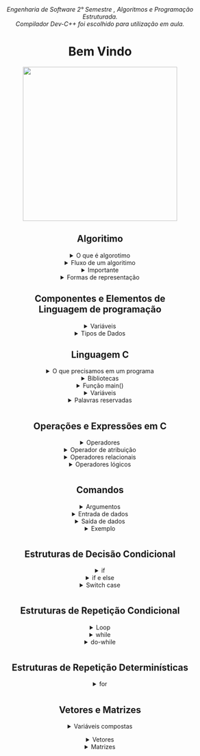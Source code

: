 <div align="center">
<i align="center" >Engenharia de Software 2° Semestre , Algoritmos e Programação Estruturada.</i> <br>
<i align="center" >Compilador Dev-C++ foi escolhido para utilização em aula. </i> 

<h1 align="center">Bem Vindo</h1>
<div align="center">
<img width="360px"src="https://miro.medium.com/max/1400/1*NBNVsCbO_bPnVM53YARpag.jpeg" />
</div>

##
##
##
  
  <h2> Algoritimo </h2>
<details>
<summary>O que é algorotimo </summary><br><b>
Uma sequência ordenada de passos que deve ser
  seguida para a realização de uma tarefa.
</b></details>
  
  
 <details>
<summary>Fluxo de um algoritimo </summary><br><b>
°Entrada de dados <br>
°Processamento dos dados <br>
°Saída de dados para usuario .
</b></details>
  
  
  <details>
<summary>Importante</summary><br><b>
° Passos finitos; <br>
    ° Sem redundância; <br>
    ° Sem subjetividade; <br>
    ° Deve ser claro e objetivo<br>
</b></details>
  <details>
<summary>Formas de representação</summary><br><b>
    <details>
<summary>Descrição Narrativa</summary><br><b>
      ° Utiliza a linguagem natural <br> 
      Exemplo: Receita de bolo: <br><br>
      
      1° Misturar todos os ingredientes <br>
      2° Untar a forma <br>
      3° Despejar a mistura na forma <br>
      4° Levar a forma para o forno <br>
      5° Deixar o bolo 45 Minutos no forno á 180° <br>
      6° Retirar a forma do bolo <br>
      7° Desenformar o bolo
</b></details>
    <details>
<summary>Fluxograma</summary><br><b>
      ° Representação gráfica <br>
      ° Cada forma geométrica define uma função genérica <br>
      ° As formas geométricas são ligadas por flechas que indicam o fluxo da execução <br>
<img width="720px"src="https://cdn.discordapp.com/attachments/1008779662643703869/1008779753853030521/unknown.png" /><br>
<img width="720px"src="https://cdn.discordapp.com/attachments/1008779662643703869/1008781305586122773/unknown.png" /><br>
<img width="720px"src="https://cdn.discordapp.com/attachments/1008779662643703869/1008781629621280868/unknown.png" /><br>


</b></details>
        <details>
<summary>Pseudocódigo</summary><br><b>
      °Pseudocódigo é uma forma genérica de escrever um algoritmo, utilizando uma linguagem simples sem necessidade de conhecer a <br>
      sintaxe de nenhuma linguagem de programação com intenção de chegar na resolução do problema.<br><br>
      <br><br>
      ° Assemelha-se a forma em que os programas são escritos <br>
      ° Português estruturado <br>
      ° A intenção é chegar na resolução do problema <br>
<img width="420px"src="https://cdn.discordapp.com/attachments/1008779662643703869/1008783576290050058/unknown.png" /><br>
</b></details>
</b></details>
  
  ##
  ##
  ##
  ##
  
  <h2> Componentes e Elementos de <br> Linguagem de programação </h2>
  <details>
<summary>Variáveis</summary><br><b>
     Um local que armazena um contúdo específico na <br>
     memória principal do computador. <br>
<img width="420px"src="https://cdn.discordapp.com/attachments/1008779662643703869/1008787774926757908/unknown.png" /><br>
</b></details>
    
  <details>
<summary>Tipos de Dados</summary><br><b>
     Especifica as características, ou seja, os valores e <br>
    operações possíveis de serem utilizadas com um <br>
    dado desse tipo. <br>
<img width="420px"src="https://cdn.discordapp.com/attachments/1008779662643703869/1008788797611315280/unknown.png" /><br>
   
</b></details>

  
  ##
  ##
  ##
  ##
  
  <h2> Linguagem C </h2>
  <details>
<summary>O que precisamos em um programa</summary><br><b>
     1° Início do programa <br>
     2° Definição das variáveis <br>
     3° Instrução de leitura dos dados <br>
     4° Instrução do formato de escrita <br>
     5° Demais instruções e funções <br>
     6° fim do programa. <br>
</b></details>

  <details>
<summary>Bibliotecas</summary><br><b>
    As primeiras linhas de programção são definidas pelas bibliotecas.
    <br>
    <br>
    <br>
    Exemplos de Bibliotecas : <br><br>
    ° stdio: funções de entrada e saída; <br>
    ° stdlib: transforma string em númeroes; <br>
    ° string: manipulação de string; <br>
    ° math: operações matemáticas; <br>
    <br>
    Como utilizar em seu código: <br>
<img width="420px"src="https://cdn.discordapp.com/attachments/1008779662643703869/1008795570766368880/unknown.png" /><br>
</b></details>
  
<details>
<summary>Função main()</summary><br><b>
   Início da execução de um programa em C <br>
  <br>
  Sendo int main() retornando o valor final e void main() e main() não retornando nada. <br>
  Por convensão é utilizado o void main() ao invez de main() caso não seja necessario o retorno de dados.<br>
<img width="420px"src="https://cdn.discordapp.com/attachments/1008779662643703869/1008796282564919346/unknown.png" /><br>
</b></details>
  
<details>
<summary>Variáveis</summary><br><b>
   Tipos de dados e como declaralas. <br>
<img width="420px"src="https://cdn.discordapp.com/attachments/1008779662643703869/1008798600815448104/unknown.png" /><br>
</b></details>
  
<details>
<summary>Palavras reservadas</summary><br><b>
   Palavras reservadas da sintaxe da linguagem. <br>
<img width="420px"src="https://cdn.discordapp.com/attachments/1008779662643703869/1008799517971316776/unknown.png" /><br>
</b></details>
  
  #
  #
  #
  #
  
  <h2> Operações e Expressões em C </h2>
  
<details>
<summary>Operadores</summary><br><b>
   Operadores Matemáticos em C <br>
<img width="420px"src="https://cdn.discordapp.com/attachments/1008779662643703869/1008801612598353931/unknown.png" /><br>
</b></details>
  
<details>
<summary>Operador de atribuição</summary><br><b>
  ° Fornece valor a uma variável <br>
  ° Pode ser uma expressão <br>
  ° Símbolo: = <br> 
<img width="420px"src="https://cdn.discordapp.com/attachments/1008779662643703869/1008802060420005968/unknown.png" /><br>
</b></details>
  
<details>
<summary>Operadores relacionais</summary><br><b>
  Os operadores relacionais auxilia na criação de condições.<br>
<img width="420px"src="https://cdn.discordapp.com/attachments/1008779662643703869/1008802980482527312/unknown.png" /><br>
</b></details>
  
<details>
<summary>Operadores lógicos</summary><br><b>
  Os operadores lógicos auxilia na criação de condições e desvios condicionais.<br>
<img width="420px"src="https://cdn.discordapp.com/attachments/1008779662643703869/1008803606989918308/unknown.png" /><br>
</b></details>
 
  #
  #
  #
  #
  
  <h2> Comandos </h2>

<details>
<summary>Argumentos</summary><br><b>
  Alguns argumentos <br>
  <img width="420px"src="https://cdn.discordapp.com/attachments/1008779662643703869/1008811216791142490/unknown.png" /><br>
</b></details>
  
  <details>
<summary>Entrada de dados</summary><br><b>
As informações dos usuários são transferidas para variável do programa <br>
  <img width="420px"src="https://cdn.discordapp.com/attachments/1008779662643703869/1008808301942812782/unknown.png" /><br>
  Neste exemplo a expressão de controle se refere ao tipo de dado que queremos "%d" referente a numeros inteiro decimal, <br> 
    já o símbolo "&" se refere ao endereço que esse valor será atribuido, neste exemplo é a variável valor que já <br>
    se encontraria declarada no inicio do programa.
</b></details>
  
  <details>
<summary>Saída de dados</summary><br><b>
As informações, mensagens e conteúdos de variáveis são enviadas para o usuário visualizá-las. <br>
  <img width="420px"src="https://cdn.discordapp.com/attachments/1008779662643703869/1008805672059670598/unknown.png" /><br>
  <img width="420px"src="https://cdn.discordapp.com/attachments/1008779662643703869/1008806058464120832/unknown.png" /><br>
  Neste exemplo, valor1 estária armazenando um valor inteiro e para permitir que usuario visualize o valor da variável na mensagem, é necessario a utilização "%d" .
</b></details>
  
<details>
<summary>Exemplo</summary><br><b>
  Exemplo: <br>
  <img width="420px"src="https://cdn.discordapp.com/attachments/1008779662643703869/1008808846640287874/unknown.png" /><br>
</b></details>
  
  #
  #
  #
  #
  
  <h2>Estruturas de Decisão Condicional</h2>

<details>
<summary>if</summary><br><b>
  Tomar uma decisão e criar um desvio dentro do programa <br>
  <img width="420px"src="https://cdn.discordapp.com/attachments/1008779662643703869/1009226537649832037/unknown.png" /><br>
  Estrutura <br>
  <img width="420px"src="https://cdn.discordapp.com/attachments/1008779662643703869/1009227167110021251/unknown.png" /><br>
</b></details>
  
  
<details>
<summary>if e else</summary><br><b>
  Estrutura <br>
  <img width="320px"src="https://cdn.discordapp.com/attachments/1008779662643703869/1009228247998943385/unknown.png" /><br>
  <img width="320px"src="https://cdn.discordapp.com/attachments/1008779662643703869/1009228604724477992/unknown.png" /><br>
</b></details>
  
  
<details>
<summary>Switch case</summary><br><b>
  Estrutura<br>
  <img width="420px"src="https://cdn.discordapp.com/attachments/1008779662643703869/1009229446001205288/unknown.png" /><br>
  <img width="420px"src="https://cdn.discordapp.com/attachments/1008779662643703869/1009229884779921508/unknown.png" /><br>
  break; faz com que, após o comandos serem executados, força a parada do switch case e continue a programação
  fora do switch case. <br>
  <h3> Estrutura condicional encadeada </h3> <br>
  <img width="420px"src="https://cdn.discordapp.com/attachments/1008779662643703869/1009231231948423320/unknown.png" /><br>
</b></details>

  #
  #
  #
  #
  
  <h2>Estruturas de Repetição Condicional</h2>
  
  <details>
<summary>Loop</summary><br><b>
  ° Contador - é utilizado para controlar as repetições. <br><br>
  ° Incremento e decremento - trabalham o número do contador, seja aumentando ou diminuíndo. <br><br>
  ° Acumulador - irá somar as entradas de dados de cada iteração da repetição, gerando um somatório <br>
  a ser utilizado quando da saída da repetição.<br><br>
  ° Condição de parada - utilizada para determinar o momento de parar quando não se tem um valor exato <br>
  desta repetição. <br><br>
  <img width="420px"src="https://cdn.discordapp.com/attachments/1008779662643703869/1008808846640287874/unknown.png" /><br>
</b></details>
  
  
  <details>
<summary>while</summary><br><b>
  Comandos serão repetidamente executados enquanto uma condição <br>
  verdadeira for verificada, somente após sua negativa essa condição <br>
  será interrompida. <br>
  <img width="420px"src="https://cdn.discordapp.com/attachments/1008779662643703869/1009240346212974592/unknown.png" /><br>
<img width="420px"src="https://cdn.discordapp.com/attachments/1008779662643703869/1009240892890157126/unknown.png" /><br>
</b></details>


<details>
<summary>do-while</summary><br><b>
  Analisa a condição ao final do laço, ou seja, os comandos são executados antes do teste de condição. <br>
  <img width="420px"src="https://cdn.discordapp.com/attachments/1008779662643703869/1009243417752117278/unknown.png" /><br>
  <img width="420px"src="https://cdn.discordapp.com/attachments/1008779662643703869/1009244052471939072/unknown.png" /><br>
  <img width="420px"src="https://cdn.discordapp.com/attachments/1008779662643703869/1009255782371557486/unknown.png" /><br>
</b></details>


  #
  #
  #
  #
  
  <h2>Estruturas de Repetição Determinísticas</h2>

  
  <details>
<summary>for</summary><br><b>
  Repetir uma informação por um número fixo de vezes. <br>
  <img width="420px"src="https://cdn.discordapp.com/attachments/1008779662643703869/1009257902764199967/unknown.png" /><br>
  <img width="420px"src="https://cdn.discordapp.com/attachments/1008779662643703869/1009258670493814794/unknown.png" /><br>
  <img width="420px"src="https://cdn.discordapp.com/attachments/1008779662643703869/1009274681615990815/unknown.png" /><br>
</b></details>


  #
  #
  #
  #
  
  <h2>Vetores e Matrizes</h2>
  
  
<details>
<summary>Variáveis compostas</summary><br><b>
 
  ° Em qualquer variável composta, o índice começa por, <br>
  zero, então, em uma matriz, o primeiro espaço para <br>
  armazenamento é sempre (0,0), ou seja, índice 0 tanto <br>
  para linha como para coluna. <br><br>
  
  ° Não é obrigatório que todas as posições sejam <br>
  ocupadas, sendo possível declar uma matriz com 10 <br>
  linhas (ou colunas) e usar somente uma. <br>
  
<img src="https://cdn.discordapp.com/attachments/1008779662643703869/1009281430909624460/unknown.png"> <br>
</b></details>
  
  <details>
<summary>Vetores</summary><br><b>
  ° Tipo especial de variável <br><br>
  ° Armazena diversos valores "ao mesmo tempo ", <br>
  usando um mesmo endereço de memória <br><br>
  ° Sintaxe: tipo variavel [n] <br><br>
  <img width="420px"src="https://cdn.discordapp.com/attachments/1008779662643703869/1008808846640287874/unknown.png" /><br>
  <img width="420px"src="https://cdn.discordapp.com/attachments/1008779662643703869/1009276376995606599/unknown.png" /><br>
</b></details>


<details>
<summary>Matrizes</summary><br><b>
 
  Arranjos de duas ou mais dimensões. Assim como <br>
  nos vetores, todos os elementos de uma matriz <br>
  são do mesmo tipo, armazenando informações <br>
  semanticamente semelhantes. <br><br>
  
<img src="https://cdn.discordapp.com/attachments/1008779662643703869/1009279470298988684/unknown.png"> <br>
<img src="https://cdn.discordapp.com/attachments/1008779662643703869/1009280024219762791/unknown.png"> <br>
<img src="https://cdn.discordapp.com/attachments/1008779662643703869/1009299522473693284/unknown.png">

</b></details>

 
  


  
  
  
  
  

